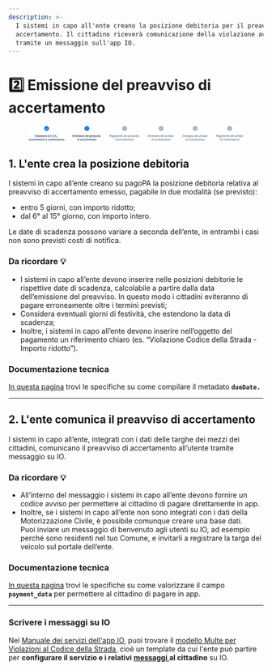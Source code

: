 ```yaml
---
description: >-
  I sistemi in capo all'ente creano la posizione debitoria per il preavviso di
  accertamento. Il cittadino riceverà comunicazione della violazione avvenuta
  tramite un messaggio sull'app IO.
---
```


# 2️⃣ Emissione del preavviso di accertamento

<figure><img src=".gitbook/assets/violazioni-codice-strada-step2.png" alt=""><figcaption></figcaption></figure>

## 1. L'ente crea la posizione debitoria

I sistemi in capo all’ente creano su pagoPA la posizione debitoria relativa al preavviso di accertamento emesso, pagabile in due modalità (se previsto):&#x20;

* entro 5 giorni, con importo ridotto;&#x20;
* dal 6° al 15° giorno, con importo intero.

Le date di scadenza possono variare a seconda dell’ente, in entrambi i casi non sono previsti costi di notifica.

### Da ricordare 💡&#x20;

* I sistemi in capo all’ente devono inserire nelle posizioni debitorie le rispettive date di scadenza, calcolabile a partire dalla data dell’emissione del preavviso. In questo modo i cittadini eviteranno di pagare erroneamente oltre i termini previsti;
* Considera eventuali giorni di festività, che estendono la data di scadenza;
* Inoltre, i sistemi in capo all’ente devono inserire nell’oggetto del pagamento un riferimento chiaro (es. “Violazione Codice della Strada - Importo ridotto”).

### Documentazione tecnica

[In questa pagina](https://docs.pagopa.it/sanp/appendici/primitive#pagetpayment-1) trovi le specifiche su come compilare il metadato **`dueDate.`**

***

## 2. L'ente comunica il preavviso di accertamento

I sistemi in capo all’ente, integrati con i dati delle targhe dei mezzi dei cittadini, comunicano il preavviso di accertamento all’utente tramite messaggio su IO.

### Da ricordare 💡&#x20;

* All’interno del messaggio i sistemi in capo all’ente devono fornire un codice avviso per permettere al cittadino di pagare direttamente in app.
* Inoltre, se i sistemi in capo all’ente non sono integrati con i dati della Motorizzazione Civile, è possibile comunque creare una base dati.\
  Puoi inviare un messaggio di benvenuto agli utenti su IO, ad esempio perché sono residenti nel tuo Comune, e invitarli a registrare la targa del veicolo sul portale dell’ente.

### Documentazione tecnica

[In questa pagina](https://docs.pagopa.it/io-guida-tecnica/api-e-specifiche/api-messaggi/submit-a-message-passing-the-user-fiscal\_code-in-the-request-body#payment\_data) trovi le specifiche su come valorizzare il campo **`payment_data`** per permettere al cittadino di pagare in app.&#x20;

***

### Scrivere i messaggi su IO &#x20;

Nel [Manuale dei servizi dell'app IO](https://docs.pagopa.it/manuale-servizi), puoi trovare il [modello Multe per Violazioni al Codice della Strada](https://docs.pagopa.it/i-modelli-dei-servizi/mobilita-e-trasporti/multe-per-violazioni-al-codice-della-strada), cioè un template da cui l'ente può partire per **configurare il servizio e i relativi** [**messaggi** ](emissione-del-preavviso-di-accertamento.md#scrivere-i-messaggi-su-io)**al cittadino** su IO.&#x20;
